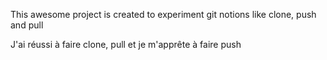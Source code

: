 This awesome project is created to experiment git notions like clone, push and pull

<section id="achievement">
    J'ai réussi à faire clone, pull et je m'apprête à faire push
</section>